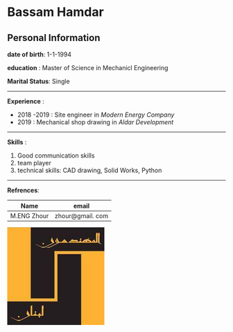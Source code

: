 # Bassam Hamdar
## Personal Information


**date of birth**: 1-1-1994

**education** : Master of Science in Mechanicl Engineering

**Marital Status**: Single

---

**Experience** : 

* 2018 -2019 : Site engineer in _Modern Energy Company_
* 2019 : Mechanical shop drawing in _Aldar Development_
---

**Skills** : 

1. Good communication skills
2. team player
3. technical skills: CAD drawing, Solid Works, Python
---
**Refrences**:

|   Name        |    email          |
|  ---          |    ----           |
|  M.ENG Zhour  |   zhour@gmail.  com 

![alt text](index.jpeg "Engineers") 

